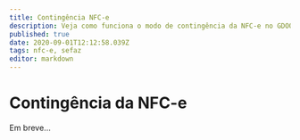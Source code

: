 ```yaml
---
title: Contingência NFC-e
description: Veja como funciona o modo de contingência da NFC-e no GDOOR WEB
published: true
date: 2020-09-01T12:12:58.039Z
tags: nfc-e, sefaz
editor: markdown
---
```


# Contingência da NFC-e

Em breve...

